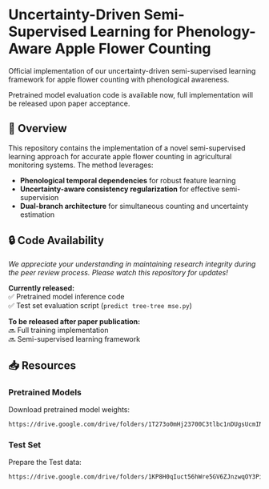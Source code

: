 # Uncertainty-Driven Semi-Supervised Learning for Phenology-Aware Apple Flower Counting

Official implementation of our uncertainty-driven semi-supervised learning framework for apple flower counting with phenological awareness.

Pretrained model evaluation code is available now, full implementation will be released upon paper acceptance.

## 📌 Overview
This repository contains the implementation of a novel semi-supervised learning approach for accurate apple flower counting in agricultural monitoring systems. The method leverages:
- **Phenological temporal dependencies** for robust feature learning
- **Uncertainty-aware consistency regularization** for effective semi-supervision
- **Dual-branch architecture** for simultaneous counting and uncertainty estimation
## 🔒 Code Availability
*We appreciate your understanding in maintaining research integrity during the peer review process. Please watch this repository for updates!*

**Currently released:**  
✅ Pretrained model inference code  
✅ Test set evaluation script (`predict tree-tree mse.py`)

**To be released after paper publication:**  
🔜 Full training implementation  
🔜 Semi-supervised learning framework  

## 📥 Resources
### Pretrained Models
Download pretrained model weights:
```bash
https://drive.google.com/drive/folders/1T273o0mHj23700C3tlbc1nDUgsUcmINs?usp=drive_link
```
### Test Set
Prepare the Test data:
```bash
https://drive.google.com/drive/folders/1KP8H0qIuct56hWre5GV6ZJnzwqOY3Pip?usp=drive_link
```
